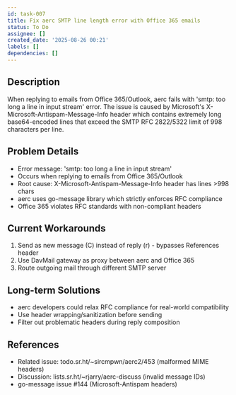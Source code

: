 ```yaml
---
id: task-007
title: Fix aerc SMTP line length error with Office 365 emails
status: To Do
assignee: []
created_date: '2025-08-26 00:21'
labels: []
dependencies: []
---
```


## Description

When replying to emails from Office 365/Outlook, aerc fails with 'smtp: too long a line in input stream' error. The issue is caused by Microsoft's X-Microsoft-Antispam-Message-Info header which contains extremely long base64-encoded lines that exceed the SMTP RFC 2822/5322 limit of 998 characters per line.

## Problem Details
- Error message: 'smtp: too long a line in input stream'
- Occurs when replying to emails from Office 365/Outlook
- Root cause: X-Microsoft-Antispam-Message-Info header has lines >998 chars
- aerc uses go-message library which strictly enforces RFC compliance
- Office 365 violates RFC standards with non-compliant headers

## Current Workarounds
1. Send as new message (C) instead of reply (r) - bypasses References header
2. Use DavMail gateway as proxy between aerc and Office 365
3. Route outgoing mail through different SMTP server

## Long-term Solutions
- aerc developers could relax RFC compliance for real-world compatibility
- Use header wrapping/sanitization before sending
- Filter out problematic headers during reply composition

## References
- Related issue: todo.sr.ht/~sircmpwn/aerc2/453 (malformed MIME headers)
- Discussion: lists.sr.ht/~rjarry/aerc-discuss (invalid message IDs)
- go-message issue #144 (Microsoft-Antispam headers)

